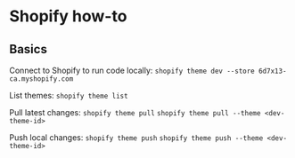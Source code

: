 # Shopify how-to

## Basics

Connect to Shopify to run code locally:
`shopify theme dev --store 6d7x13-ca.myshopify.com`

List themes:
`shopify theme list`

Pull latest changes:
`shopify theme pull`
`shopify theme pull --theme <dev-theme-id>`

Push local changes:
`shopify theme push`
`shopify theme push --theme <dev-theme-id>`